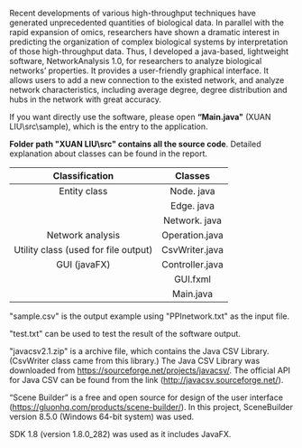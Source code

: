 Recent developments of various high-throughput techniques have generated unprecedented quantities of biological data. In parallel with the rapid expansion of omics, researchers have shown a dramatic  interest in predicting the organization of complex biological systems by interpretation of those high-throughput data. Thus, I developed a java-based, lightweight software, NetworkAnalysis 1.0, for researchers to analyze biological networks’ properties. It provides a user-friendly graphical interface. It allows users to add  a new connection to the existed network, and analyze network characteristics, including average degree, degree distribution and hubs in the network with great accuracy.

If you want directly use the software, please open **“Main.java"** (XUAN LIU\src\sample), which is the entry to the application.

**Folder path "XUAN LIU\src" contains all the source code**. Detailed explanation about classes can be found in the report.

|            Classification            |     Classes     |
| :----------------------------------: | :-------------: |
|             Entity class             |   Node. java    |
|                                      |   Edge. java    |
|                                      |  Network. java  |
|           Network analysis           | Operation.java  |
| Utility class (used for file output) | CsvWriter.java  |
|             GUI (javaFX)             | Controller.java |
|                                      |    GUI.fxml     |
|                                      |    Main.java    |

"sample.csv" is the output example using "PPInetwork.txt" as the input file.

"test.txt" can be used to test the result of the software output.

"javacsv2.1.zip" is a archive file, which contains the Java CSV Library. (CsvWriter class came from this library.) The Java CSV Library was downloaded from https://sourceforge.net/projects/javacsv/. The official API for Java CSV can be found from the link (http://javacsv.sourceforge.net/).

“Scene Builder” is a free and open source for design of the user interface (https://gluonhq.com/products/scene-builder/).  In this project, SceneBuilder version 8.5.0 (Windows 64-bit system) was used.

SDK 1.8 (version 1.8.0_282) was used as it includes JavaFX.

